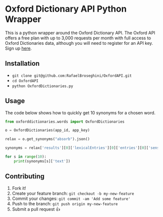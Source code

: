 # Oxford Dictionary API Python Wrapper

This is a python wrapper around the Oxford Dictionary API.
The Oxford API offers a free plan with up to 3,000 requests per month with full access to Oxford Dictionaries data, although you will need to register for an API key. Sign up [here](https://developer.oxforddictionaries.com/).

## Installation

* `git clone git@github.com:RafaelBroseghini/OxfordAPI.git`
* `cd OxfordAPI`
* `python OxfordDictionaries.py`


## Usage

The code below shows how to quickly get 10 synonyms for a chosen word.

```python
from oxforddictionaries.words import OxfordDictionaries

o = OxfordDictionaries(app_id, app_key)

relax = o.get_synonyms("absorb").json()

synonyms = relax['results'][0]['lexicalEntries'][0]['entries'][0]['senses'][0]['synonyms']

for s in range(10):
    print(synonyms[s]['text'])

```
## Contributing

1. Fork it!
2. Create your feature branch: `git checkout -b my-new-feature`
3. Commit your changes: `git commit -am 'Add some feature'`
4. Push to the branch: `git push origin my-new-feature`
5. Submit a pull request :+1:
